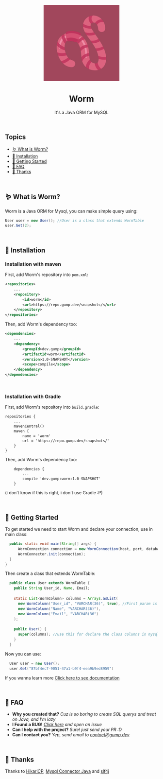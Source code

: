 <div align="center">
    <img width="250px" src="wormicon.png" />
    <h1>Worm</h1>
    <p>It's a Java ORM for MySQL</p>
</div>

<br>

## Topics
- [🪱 What is Worm?](#whatismars)
- [🔧 Installation](#installation)
- [📝 Getting Started](#getting-started)
- [🤔 FAQ](#faq)
- [🙏 Thanks](#thanks)

<br>
<a id="whatismars"></a>

## 🪱 What is Worm?

Worm is a Java ORM for Mysql, you can make simple query using:
```java
User user = new User(); //User is a class that extends WormTable
user.Get(2);
```


<br>
<a id="installation"></a>

## 🔧 Installation

### Installation with maven
First, add Worm's repository into ```pom.xml```:
```xml
<repositories>
    ...
    <repository>
        <id>worm</id>
        <url>https://repo.gump.dev/snapshots/</url>
    </repository>
</repositories>
```

Then, add Worm's dependency too:
```xml
<dependencies>
    ...
    <dependency>
        <groupId>dev.gump</groupId>
        <artifactId>worm</artifactId>
        <version>1.0-SNAPSHOT</version>
        <scope>compile</scope>
    </dependency>
</dependencies>
```

<br>

### Installation with Gradle
First, add Worm's repository into ```build.gradle```:
```
repositories {
    ...
    mavenCentral()
    maven {
        name = 'worm'
        url = 'https://repo.gump.dev/snapshots/'
    }
}
```

Then, add Worm's dependency too:
```
    dependencies {
        ...
        compile 'dev.gump:worm:1.0-SNAPSHOT'
    }
```
(i don't know if this is right, i don't use Gradle :P)

<br>
<a id="getting-started"></a>

## 📝 Getting Started

To get started we need to start Worm and declare your connection, use in main class:
```java
  public static void main(String[] args) {
      WormConnection connection = new WormConnection(host, port, database, user, password);
      WormConnector.init(connection);
  }
}
```

Then create a class that extends WormTable:
```java
  public class User extends WormTable {
    public String User_id, Name, Email;

    static List<WormColumn> columns = Arrays.asList(
      new WormColumn("User_id", "VARCHAR(36)", true), //First param is column name, secound is mysql creation and last is if the column is id or not
      new WormColumn("Name", "VARCHAR(36)"),
      new WormColumn("Email", "VARCHAR(36")
    );

    public User() {
      super(columns); //use this for declare the class columns in mysql
    }
  }
```

Now you can use:
```java
  User user = new User();
  user.Get("87bf4ec7-9051-47a1-b9f4-eea9b9ed8959")
```

If you wanna learn more [Click here to see documentation](https://github.com/GumpDev/worm/wiki) 

<br>
<a id="faq"></a>

## 🤔 FAQ

- **Why you created that?** *Cuz is so boring to create SQL querys and treat on Java, and I'm lazy*
- **I Found a BUG!** *[Click here](https://github.com/GumpDev/worm/issues) and open an issue*
- **Can I help with the project?** *Sure! just send your PR :D*
- **Can I contact you?** *Yep, send email to contact@gump.dev*

<br>
<a id="thanks"></a>

## 🙏 Thanks
Thanks to [HikariCP](https://mvnrepository.com/artifact/com.zaxxer/HikariCP), [Mysql Connector Java](https://mvnrepository.com/artifact/mysql/mysql-connector-java) and [slf4j](https://mvnrepository.com/artifact/org.slf4j)
